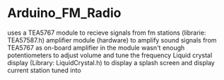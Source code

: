 # Arduino_FM_Radio

uses a TEA5767 module to recieve signals from fm stations (librarie: TEA57587.h)
amplifier module (hardware) to amplify sound signals from TEA5767 as on-board amplifier in the module wasn't enough
potentiometers to adjust volume and tune the frequency
Liquid crystal display (Library: LiquidCrystal.h) to display a splash screen and display current station tuned into
